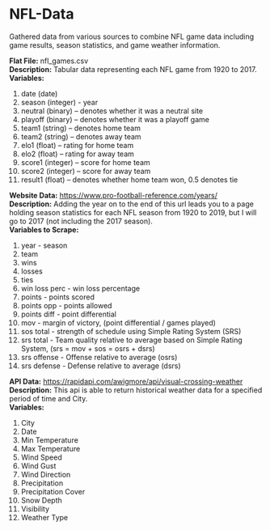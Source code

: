 # NFL-Data
Gathered data from various sources to combine NFL game data including game results, season statistics, and game weather information.

**Flat File:** nfl_games.csv  
**Description:** Tabular data representing each NFL game from 1920 to 2017.  
**Variables:**
1.	date (date)
2.	season (integer) - year
3.	neutral (binary) – denotes whether it was a neutral site
4.	playoff (binary) – denotes whether it was a playoff game
5.	team1 (string) – denotes home team
6.	team2 (string) – denotes away team
7.	elo1 (float) – rating for home team
8.	elo2 (float) – rating for away team
9.	score1 (integer) – score for home team
10.	score2 (integer) – score for away team
11.	result1 (float) – denotes whether home team won, 0.5 denotes tie

**Website Data:** https://www.pro-football-reference.com/years/  
**Description:** Adding the year on to the end of this url leads you to a page holding season statistics for each NFL season from 1920 to 2019, but I will go to 2017 (not including the 2017 season).  
**Variables to Scrape:**
1. year - season
2. team
3. wins
4. losses
5. ties
6. win loss perc - win loss percentage
7. points - points scored
8. points opp - points allowed
9. points diff - point differential
10. mov - margin of victory, (point differential / games played)
11. sos total - strength of schedule using Simple Rating System (SRS)
12. srs total - Team quality relative to average based on Simple Rating System, (srs = mov + sos = osrs + dsrs)
13. srs offense - Offense relative to average (osrs)
14. srs defense - Defense relative to average (dsrs)

**API Data:** https://rapidapi.com/awigmore/api/visual-crossing-weather  
**Description:** This api is able to return historical weather data for a specified period of time and City.  
**Variables:**  
1.	City
2.	Date
3.	Min Temperature
4.	Max Temperature
5.	Wind Speed
6.	Wind Gust
7.	Wind Direction
8.	Precipitation
9.	Precipitation Cover
10.	Snow Depth
11.	Visibility
12.	Weather Type  

